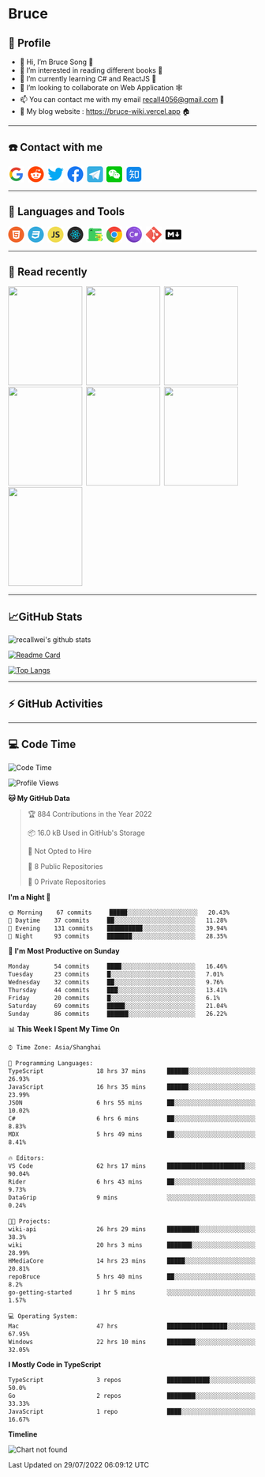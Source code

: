 # Bruce

## 🦁️ Profile

- 👋 Hi, I’m Bruce Song 🦁️
- 👀 I’m interested in reading different books 📖
- 🌱 I’m currently learning C# and ReactJS 🚀
- 💞️ I’m looking to collaborate on Web Application 🕸️
- 📫 You can contact me with my email recall4056@gmail.com 📮
- 📖 My blog website : https://bruce-wiki.vercel.app 🏠

---

## ☎️ Contact with me

<img height="32" width="32" src="/img/google.png"/>&nbsp;
<img height="32" width="32" src="/img/reddit.png"/>&nbsp;
<img height="32" width="32" src="/img/twitter.png"/>&nbsp;
<img height="32" width="32" src="/img/facebook.png"/>&nbsp;
<a href="https://t.me/recallwei" target="_blank" rel="noreferrer noopener"><img height="32" width="32" src="/img/telegram.png"/></a>&nbsp;
<img height="32" width="32" src="/img/wechat.png"/>&nbsp;
<img height="32" width="32" src="/img/zhihu.png"/>&nbsp;

---

## 🚀 Languages and Tools

<a href="https://bruce-wiki.vercel.app/docs/html" target="_blank" rel="noreferrer noopener"><img height="32" width="32" src="/img/html.png"/></a>&nbsp;
<a href="https://bruce-wiki.vercel.app/docs/css" target="_blank" rel="noreferrer noopener"><img height="32" width="32" src="/img/css.png"/></a>&nbsp;
<a href="https://bruce-wiki.vercel.app/docs/javascript" target="_blank" rel="noreferrer noopener"><img height="32" width="32" src="/img/javascript.png"/></a>&nbsp;
<a href="https://bruce-wiki.vercel.app/docs/react" target="_blank" rel="noreferrer noopener"><img height="32" width="32" src="/img/react.png"/></a>&nbsp;
<a href="https://bruce-wiki.vercel.app/docs/docusaurus" target="_blank" rel="noreferrer noopener"><img height="32" width="32" src="/img/docusaurus.png"/></a>&nbsp;
<img height="32" width="32" src="/img/chrome.png"/>&nbsp;
<a href="https://bruce-wiki.vercel.app/docs/csharp" target="_blank" rel="noreferrer noopener"><img height="32" width="32" src="/img/csharp.png"/></a>&nbsp;
<img height="32" width="32" src="/img/git.png"/>&nbsp;
<a href="https://bruce-wiki.vercel.app/docs/markdown" target="_blank" rel="noreferrer noopener"><img height="32" width="32" src="/img/markdown.png"/></a>&nbsp;

---

## 📖 Read recently

<img height="200" width="150" src="https://img9.doubanio.com/view/subject/s/public/s27283822.jpg"/>&nbsp;
<img height="200" width="150" src="https://img9.doubanio.com/view/subject/l/public/s33524212.jpg"/>&nbsp;
<img height="200" width="150" src="https://img9.doubanio.com/view/subject/m/public/s33460221.jpg"/>&nbsp;
<img height="200" width="150" src="https://img3.doubanio.com/view/subject/l/public/s8958650.jpg"/>&nbsp;
<img height="200" width="150" src="https://img9.doubanio.com/view/subject/l/public/s33703494.jpg"/>&nbsp;
<img height="200" width="150" src="https://img3.doubanio.com/view/subject/l/public/s29820180.jpg"/>&nbsp;
<img height="200" width="150" src="https://img9.doubanio.com/view/subject/l/public/s11329547.jpg"/>&nbsp;

---

## 📈GitHub Stats

![recallwei's github stats](https://github-readme-stats.vercel.app/api?username=recallwei&show_icons=true&theme=dracula&count_private=true&include_all_commits)

<!---
repository 卡片
--->

[![Readme Card](https://github-readme-stats.vercel.app/api/pin/?username=recallwei&repo=recallwei&theme=dracula)](https://github.com/recallwei/daily)

<!---
repository 常用语言 layout=compact（紧凑布局）
--->

[![Top Langs](https://github-readme-stats.vercel.app/api/top-langs/?username=recallwei&layout=compact&theme=dracula)](https://github.com/recallwei/daily)

---

## ⚡️ GitHub Activities

<!--START_SECTION:activity-->

<!--END_SECTION:activity-->

---

## 💻 Code Time

<!--START_SECTION:waka-->
![Code Time](http://img.shields.io/badge/Code%20Time-0%20secs-blue)

![Profile Views](http://img.shields.io/badge/Profile%20Views-6-blue)

**🐱 My GitHub Data** 

> 🏆 884 Contributions in the Year 2022
 > 
> 📦 16.0 kB Used in GitHub's Storage 
 > 
> 🚫 Not Opted to Hire
 > 
> 📜 8 Public Repositories 
 > 
> 🔑 0 Private Repositories  
 > 
**I'm a Night 🦉** 

```text
🌞 Morning    67 commits     █████░░░░░░░░░░░░░░░░░░░░   20.43% 
🌆 Daytime    37 commits     ██░░░░░░░░░░░░░░░░░░░░░░░   11.28% 
🌃 Evening    131 commits    ██████████░░░░░░░░░░░░░░░   39.94% 
🌙 Night      93 commits     ███████░░░░░░░░░░░░░░░░░░   28.35%

```
📅 **I'm Most Productive on Sunday** 

```text
Monday       54 commits     ████░░░░░░░░░░░░░░░░░░░░░   16.46% 
Tuesday      23 commits     █░░░░░░░░░░░░░░░░░░░░░░░░   7.01% 
Wednesday    32 commits     ██░░░░░░░░░░░░░░░░░░░░░░░   9.76% 
Thursday     44 commits     ███░░░░░░░░░░░░░░░░░░░░░░   13.41% 
Friday       20 commits     █░░░░░░░░░░░░░░░░░░░░░░░░   6.1% 
Saturday     69 commits     █████░░░░░░░░░░░░░░░░░░░░   21.04% 
Sunday       86 commits     ██████░░░░░░░░░░░░░░░░░░░   26.22%

```


📊 **This Week I Spent My Time On** 

```text
⌚︎ Time Zone: Asia/Shanghai

💬 Programming Languages: 
TypeScript               18 hrs 37 mins      ██████░░░░░░░░░░░░░░░░░░░   26.93% 
JavaScript               16 hrs 35 mins      ██████░░░░░░░░░░░░░░░░░░░   23.99% 
JSON                     6 hrs 55 mins       ██░░░░░░░░░░░░░░░░░░░░░░░   10.02% 
C#                       6 hrs 6 mins        ██░░░░░░░░░░░░░░░░░░░░░░░   8.83% 
MDX                      5 hrs 49 mins       ██░░░░░░░░░░░░░░░░░░░░░░░   8.41%

🔥 Editors: 
VS Code                  62 hrs 17 mins      ██████████████████████░░░   90.04% 
Rider                    6 hrs 43 mins       ██░░░░░░░░░░░░░░░░░░░░░░░   9.73% 
DataGrip                 9 mins              ░░░░░░░░░░░░░░░░░░░░░░░░░   0.24%

🐱‍💻 Projects: 
wiki-api                 26 hrs 29 mins      █████████░░░░░░░░░░░░░░░░   38.3% 
wiki                     20 hrs 3 mins       ███████░░░░░░░░░░░░░░░░░░   28.99% 
HMediaCore               14 hrs 23 mins      █████░░░░░░░░░░░░░░░░░░░░   20.81% 
repoBruce                5 hrs 40 mins       ██░░░░░░░░░░░░░░░░░░░░░░░   8.2% 
go-getting-started       1 hr 5 mins         ░░░░░░░░░░░░░░░░░░░░░░░░░   1.57%

💻 Operating System: 
Mac                      47 hrs              █████████████████░░░░░░░░   67.95% 
Windows                  22 hrs 10 mins      ████████░░░░░░░░░░░░░░░░░   32.05%

```

**I Mostly Code in TypeScript** 

```text
TypeScript               3 repos             ████████████░░░░░░░░░░░░░   50.0% 
Go                       2 repos             ████████░░░░░░░░░░░░░░░░░   33.33% 
JavaScript               1 repo              ████░░░░░░░░░░░░░░░░░░░░░   16.67%

```


**Timeline**

![Chart not found](https://raw.githubusercontent.com/recallwei/recallwei/main/charts/bar_graph.png) 


 Last Updated on 29/07/2022 06:09:12 UTC
<!--END_SECTION:waka-->
<!---
recallwei/recallwei is a ✨ special ✨ repository because its `README.md` (this file) appears on your GitHub profile.
You can click the Preview link to take a look at your changes.
--->

